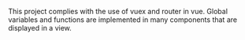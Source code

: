This project complies with the use of vuex and router in vue.
Global variables and functions are implemented in many components that are displayed in a view.
